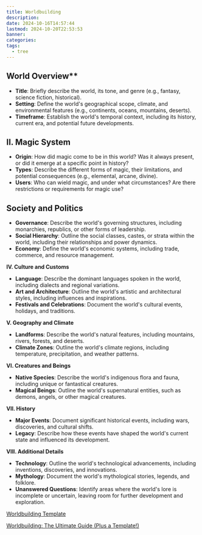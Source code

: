 ```yaml
---
title: Worldbuilding
description: 
date: 2024-10-16T14:57:44
lastmod: 2024-10-20T22:53:53
banner: 
categories: 
tags:
  - tree
---
```

## World Overview**  
  
* **Title**: Briefly describe the world, its tone, and genre (e.g., fantasy, science fiction, historical).  
* **Setting**: Define the world's geographical scope, climate, and environmental features (e.g., continents, oceans, mountains, deserts).  
* **Timeframe**: Establish the world's temporal context, including its history, current era, and potential future developments.  
  
## II. Magic System  
  
* **Origin**: How did magic come to be in this world? Was it always present, or did it emerge at a specific point in history?  
* **Types**: Describe the different forms of magic, their limitations, and potential consequences (e.g., elemental, arcane, divine).  
* **Users**: Who can wield magic, and under what circumstances? Are there restrictions or requirements for magic use?  
  
## Society and Politics  
  
* **Governance**: Describe the world's governing structures, including monarchies, republics, or other forms of leadership.  
* **Social Hierarchy**: Outline the social classes, castes, or strata within the world, including their relationships and power dynamics.  
* **Economy**: Define the world's economic systems, including trade, commerce, and resource management.  
  
**IV. Culture and Customs**  
  
* **Language**: Describe the dominant languages spoken in the world, including dialects and regional variations.  
* **Art and Architecture**: Outline the world's artistic and architectural styles, including influences and inspirations.  
* **Festivals and Celebrations**: Document the world's cultural events, holidays, and traditions.  
  
**V. Geography and Climate**  
  
* **Landforms**: Describe the world's natural features, including mountains, rivers, forests, and deserts.  
* **Climate Zones**: Outline the world's climate regions, including temperature, precipitation, and weather patterns.  
  
**VI. Creatures and Beings**  
  
* **Native Species**: Describe the world's indigenous flora and fauna, including unique or fantastical creatures.  
* **Magical Beings**: Outline the world's supernatural entities, such as demons, angels, or other magical creatures.  
  
**VII. History**  
  
* **Major Events**: Document significant historical events, including wars, discoveries, and cultural shifts.  
* **Legacy**: Describe how these events have shaped the world's current state and influenced its development.  
  
**VIII. Additional Details**  
  
* **Technology**: Outline the world's technological advancements, including inventions, discoveries, and innovations.  
* **Mythology**: Document the world's mythological stories, legends, and folklore.  
* **Unanswered Questions**: Identify areas where the world's lore is incomplete or uncertain, leaving room for further development and exploration.  
  
[Worldbuilding Template](https://kindlepreneur.com/worldbuilding-template/)  
  
[Worldbuilding: The Ultimate Guide (Plus a Template!)](https://www.scribophile.com/academy/what-is-worldbuilding)  
